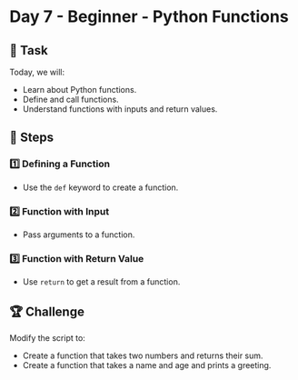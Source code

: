 # Day 7 - Beginner - Python Functions

## 📌 Task  

Today, we will:  

- Learn about Python functions.
- Define and call functions.
- Understand functions with inputs and return values.

## 🚀 Steps

### 1️⃣ Defining a Function
- Use the `def` keyword to create a function.

### 2️⃣ Function with Input
- Pass arguments to a function.

### 3️⃣ Function with Return Value
- Use `return` to get a result from a function.

## 🏆 Challenge  

Modify the script to:  

- Create a function that takes two numbers and returns their sum.
- Create a function that takes a name and age and prints a greeting.
